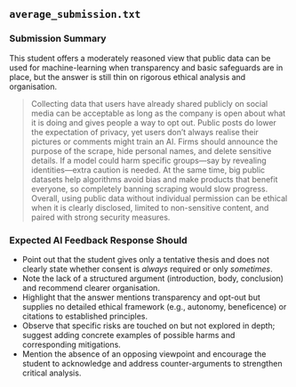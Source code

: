 ## `average_submission.txt`

### Submission Summary

This student offers a moderately reasoned view that public data can be used for machine-learning when transparency and basic safeguards are in place, but the answer is still thin on rigorous ethical analysis and organisation.

> Collecting data that users have already shared publicly on social media can be acceptable as long as the company is open about what it is doing and gives people a way to opt out. Public posts do lower the expectation of privacy, yet users don’t always realise their pictures or comments might train an AI. Firms should announce the purpose of the scrape, hide personal names, and delete sensitive details. If a model could harm specific groups—say by revealing identities—extra caution is needed. At the same time, big public datasets help algorithms avoid bias and make products that benefit everyone, so completely banning scraping would slow progress. Overall, using public data without individual permission can be ethical when it is clearly disclosed, limited to non-sensitive content, and paired with strong security measures.

### Expected AI Feedback Response Should

* Point out that the student gives only a tentative thesis and does not clearly state whether consent is *always* required or only *sometimes*.
* Note the lack of a structured argument (introduction, body, conclusion) and recommend clearer organisation.
* Highlight that the answer mentions transparency and opt-out but supplies no detailed ethical framework (e.g., autonomy, beneficence) or citations to established principles.
* Observe that specific risks are touched on but not explored in depth; suggest adding concrete examples of possible harms and corresponding mitigations.
* Mention the absence of an opposing viewpoint and encourage the student to acknowledge and address counter-arguments to strengthen critical analysis.
